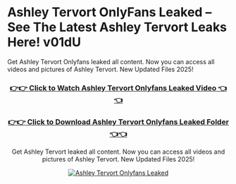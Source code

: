 # Ashley Tervort OnlyFans Leaked – See The Latest Ashley Tervort Leaks Here! v01dU

Get Ashley Tervort Onlyfans leaked all content. Now you can access all videos and pictures of Ashley Tervort. New Updated Files 2025!  
<div align="center">
  
### [👉👉 Click to Watch Ashley Tervort Onlyfans Leaked Video 👈👈](https://links2leaks.com?utm_source=ashleytervort&utm_medium=gitshort)  
### [👉👉 Click to Download Ashley Tervort Onlyfans Leaked Folder 👈👈](https://links2leaks.com?utm_source=ashleytervort&utm_medium=gitshort)  

Get Ashley Tervort leaked all content. Now you can access all videos and pictures of Ashley Tervort. New Updated Files 2025!  

[![Ashley Tervort Onlyfans Leaked](https://i.ibb.co/93hzkbrt/l2l.gif)](https://links2leaks.com?utm_source=ashleytervort&utm_medium=gitshort)  

</div>
